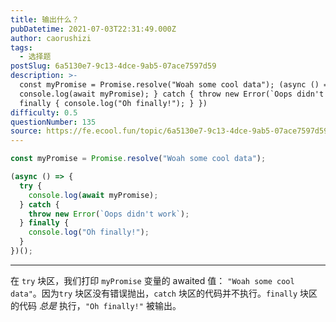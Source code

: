 ```yaml
---
title: 输出什么？
pubDatetime: 2021-07-03T22:31:49.000Z
author: caorushizi
tags:
  - 选择题
postSlug: 6a5130e7-9c13-4dce-9ab5-07ace7597d59
description: >-
  const myPromise = Promise.resolve("Woah some cool data"); (async () => { try {
  console.log(await myPromise); } catch { throw new Error(`Oops didn't work`); }
  finally { console.log("Oh finally!"); } })
difficulty: 0.5
questionNumber: 135
source: https://fe.ecool.fun/topic/6a5130e7-9c13-4dce-9ab5-07ace7597d59
---
```


```javascript
const myPromise = Promise.resolve("Woah some cool data");

(async () => {
  try {
    console.log(await myPromise);
  } catch {
    throw new Error(`Oops didn't work`);
  } finally {
    console.log("Oh finally!");
  }
})();
```

---

在 `try` 块区，我们打印 `myPromise` 变量的 awaited 值： `"Woah some cool data"`。因为`try` 块区没有错误抛出，`catch` 块区的代码并不执行。`finally` 块区的代码 _总是_ 执行，`"Oh finally!"` 被输出。
